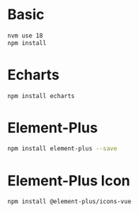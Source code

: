 # Basic
```bash
nvm use 18
npm install
```

# Echarts
```bash
npm install echarts
```


# Element-Plus
```bash
npm install element-plus --save
```

# Element-Plus Icon
```bash
npm install @element-plus/icons-vue
```